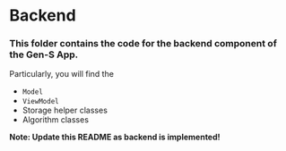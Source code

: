 # Backend

### This folder contains the code for the backend component of the Gen-S App.

Particularly, you will find the 
* `Model`
* `ViewModel`
* Storage helper classes
* Algorithm classes

**Note: Update this README as backend is implemented!**